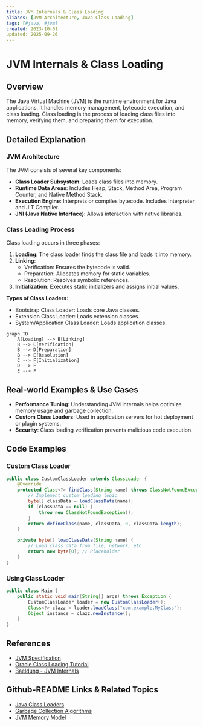 ```yaml
---
title: JVM Internals & Class Loading
aliases: [JVM Architecture, Java Class Loading]
tags: [#java, #jvm]
created: 2023-10-01
updated: 2025-09-26
---
```


# JVM Internals & Class Loading

## Overview

The Java Virtual Machine (JVM) is the runtime environment for Java applications. It handles memory management, bytecode execution, and class loading. Class loading is the process of loading class files into memory, verifying them, and preparing them for execution.

## Detailed Explanation

### JVM Architecture

The JVM consists of several key components:

- **Class Loader Subsystem**: Loads class files into memory.
- **Runtime Data Areas**: Includes Heap, Stack, Method Area, Program Counter, and Native Method Stack.
- **Execution Engine**: Interprets or compiles bytecode. Includes Interpreter and JIT Compiler.
- **JNI (Java Native Interface)**: Allows interaction with native libraries.

### Class Loading Process

Class loading occurs in three phases:

1. **Loading**: The class loader finds the class file and loads it into memory.
2. **Linking**: 
   - Verification: Ensures the bytecode is valid.
   - Preparation: Allocates memory for static variables.
   - Resolution: Resolves symbolic references.
3. **Initialization**: Executes static initializers and assigns initial values.

**Types of Class Loaders:**
- Bootstrap Class Loader: Loads core Java classes.
- Extension Class Loader: Loads extension classes.
- System/Application Class Loader: Loads application classes.

```mermaid
graph TD
    A[Loading] --> B[Linking]
    B --> C[Verification]
    B --> D[Preparation]
    B --> E[Resolution]
    C --> F[Initialization]
    D --> F
    E --> F
```

## Real-world Examples & Use Cases

- **Performance Tuning**: Understanding JVM internals helps optimize memory usage and garbage collection.
- **Custom Class Loaders**: Used in application servers for hot deployment or plugin systems.
- **Security**: Class loading verification prevents malicious code execution.

## Code Examples

### Custom Class Loader

```java
public class CustomClassLoader extends ClassLoader {
    @Override
    protected Class<?> findClass(String name) throws ClassNotFoundException {
        // Implement custom loading logic
        byte[] classData = loadClassData(name);
        if (classData == null) {
            throw new ClassNotFoundException();
        }
        return defineClass(name, classData, 0, classData.length);
    }

    private byte[] loadClassData(String name) {
        // Load class data from file, network, etc.
        return new byte[0]; // Placeholder
    }
}
```

### Using Class Loader

```java
public class Main {
    public static void main(String[] args) throws Exception {
        CustomClassLoader loader = new CustomClassLoader();
        Class<?> clazz = loader.loadClass("com.example.MyClass");
        Object instance = clazz.newInstance();
    }
}
```

## References

- [JVM Specification](https://docs.oracle.com/javase/specs/jvms/se21/html/index.html)
- [Oracle Class Loading Tutorial](https://docs.oracle.com/javase/tutorial/ext/basics/load.html)
- [Baeldung - JVM Internals](https://www.baeldung.com/jvm)

## Github-README Links & Related Topics

- [Java Class Loaders](../java-class-loaders/README.md)
- [Garbage Collection Algorithms](../garbage-collection-algorithms/README.md)
- [JVM Memory Model](../jvm-memory-model/README.md)
